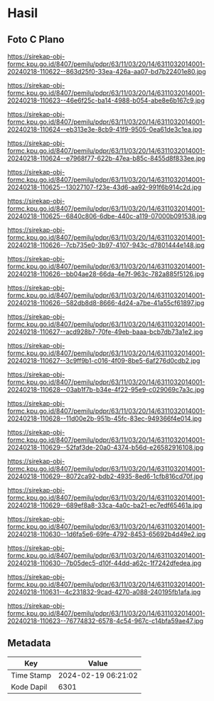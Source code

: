 # Hasil

## Foto C Plano

https://sirekap-obj-formc.kpu.go.id/8407/pemilu/pdpr/63/11/03/20/14/6311032014001-20240218-110622--863d25f0-33ea-426a-aa07-bd7b22401e80.jpg

https://sirekap-obj-formc.kpu.go.id/8407/pemilu/pdpr/63/11/03/20/14/6311032014001-20240218-110623--46e6f25c-ba14-4988-b054-abe8e6b167c9.jpg

https://sirekap-obj-formc.kpu.go.id/8407/pemilu/pdpr/63/11/03/20/14/6311032014001-20240218-110624--eb313e3e-8cb9-41f9-9505-0ea61de3c1ea.jpg

https://sirekap-obj-formc.kpu.go.id/8407/pemilu/pdpr/63/11/03/20/14/6311032014001-20240218-110624--e7968f77-622b-47ea-b85c-8455d8f833ee.jpg

https://sirekap-obj-formc.kpu.go.id/8407/pemilu/pdpr/63/11/03/20/14/6311032014001-20240218-110625--13027107-f23e-43d6-aa92-991f6b914c2d.jpg

https://sirekap-obj-formc.kpu.go.id/8407/pemilu/pdpr/63/11/03/20/14/6311032014001-20240218-110625--6840c806-6dbe-440c-a119-07000b091538.jpg

https://sirekap-obj-formc.kpu.go.id/8407/pemilu/pdpr/63/11/03/20/14/6311032014001-20240218-110626--7cb735e0-3b97-4107-943c-d7801444e148.jpg

https://sirekap-obj-formc.kpu.go.id/8407/pemilu/pdpr/63/11/03/20/14/6311032014001-20240218-110626--bb04ae28-66da-4e7f-963c-782a885f5126.jpg

https://sirekap-obj-formc.kpu.go.id/8407/pemilu/pdpr/63/11/03/20/14/6311032014001-20240218-110626--582db8d8-8666-4d24-a7be-41a55cf61897.jpg

https://sirekap-obj-formc.kpu.go.id/8407/pemilu/pdpr/63/11/03/20/14/6311032014001-20240218-110627--acd928b7-70fe-49eb-baaa-bcb7db73a1e2.jpg

https://sirekap-obj-formc.kpu.go.id/8407/pemilu/pdpr/63/11/03/20/14/6311032014001-20240218-110627--3c9ff9b1-c016-4f09-8be5-6af276d0cdb2.jpg

https://sirekap-obj-formc.kpu.go.id/8407/pemilu/pdpr/63/11/03/20/14/6311032014001-20240218-110628--03ab1f7b-b34e-4f22-95e9-c029069c7a3c.jpg

https://sirekap-obj-formc.kpu.go.id/8407/pemilu/pdpr/63/11/03/20/14/6311032014001-20240218-110628--11d00e2b-951b-45fc-83ec-949366f4e014.jpg

https://sirekap-obj-formc.kpu.go.id/8407/pemilu/pdpr/63/11/03/20/14/6311032014001-20240218-110629--52faf3de-20a0-4374-b56d-e26582916108.jpg

https://sirekap-obj-formc.kpu.go.id/8407/pemilu/pdpr/63/11/03/20/14/6311032014001-20240218-110629--8072ca92-bdb2-4935-8ed6-1cfb816cd70f.jpg

https://sirekap-obj-formc.kpu.go.id/8407/pemilu/pdpr/63/11/03/20/14/6311032014001-20240218-110629--689ef8a8-33ca-4a0c-ba21-ec7edf65461a.jpg

https://sirekap-obj-formc.kpu.go.id/8407/pemilu/pdpr/63/11/03/20/14/6311032014001-20240218-110630--1d6fa5e6-69fe-4792-8453-65692b4d49e2.jpg

https://sirekap-obj-formc.kpu.go.id/8407/pemilu/pdpr/63/11/03/20/14/6311032014001-20240218-110630--7b05dec5-d10f-44dd-a62c-1f7242dfedea.jpg

https://sirekap-obj-formc.kpu.go.id/8407/pemilu/pdpr/63/11/03/20/14/6311032014001-20240218-110631--4c231832-9cad-4270-a088-240195fb1afa.jpg

https://sirekap-obj-formc.kpu.go.id/8407/pemilu/pdpr/63/11/03/20/14/6311032014001-20240218-110623--76774832-6578-4c54-967c-c14bfa59ae47.jpg


## Metadata

| Key        | Value               |
| ---------- | ------------------- |
| Time Stamp | 2024-02-19 06:21:02 |
| Kode Dapil | 6301                |



